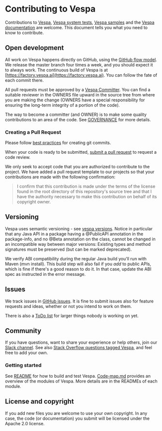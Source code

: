 <!-- Copyright Vespa.ai. Licensed under the terms of the Apache 2.0 license. See LICENSE in the project root. -->

# Contributing to Vespa

Contributions to [Vespa](https://github.com/vespa-engine/vespa),
[Vespa system tests](https://github.com/vespa-engine/system-test),
[Vespa samples](https://github.com/vespa-engine/sample-apps)
and the [Vespa documentation](https://github.com/vespa-engine/documentation) are welcome.
This document tells you what you need to know to contribute.

## Open development

All work on Vespa happens directly on GitHub,
using the [GitHub flow model](https://docs.github.com/en/get-started/using-github/github-flow).
We release the master branch four times a week, and you should expect it to always work.
The continuous build of Vespa is at [https://factory.vespa.ai](https://factory.vespa.ai).
You can follow the fate of each commit there.

All pull requests must be approved by a
[Vespa Committer](https://github.com/orgs/vespa-engine/people).
You can find a suitable reviewer in the OWNERS file upward in the source tree from
where you are making the change (OWNERS have a special responsibility for
ensuring the long-term integrity of a portion of the code).

The way to become a committer (and OWNER) is to make some quality contributions
to an area of the code. See [GOVERNANCE](GOVERNANCE.md) for more details.

### Creating a Pull Request

Please follow
[best practices](https://github.com/trein/dev-best-practices/wiki/Git-Commit-Best-Practices)
for creating git commits.

When your code is ready to be submitted,
[submit a pull request](https://docs.github.com/en/pull-requests/collaborating-with-pull-requests/proposing-changes-to-your-work-with-pull-requests/creating-a-pull-request)
to request a code review.

We only seek to accept code that you are authorized to contribute to the project.
We have added a pull request template to our projects so that your contributions are made
with the following confirmation:

> I confirm that this contribution is made under the terms of the license found in the root directory of this repository's source tree and that I have the authority necessary to make this contribution on behalf of its copyright owner.

## Versioning

Vespa uses semantic versioning - see
[vespa versions](https://vespa.ai/releases#versions).
Notice in particular that any Java API in a package having a @PublicAPI
annotation in the package-info, and no @Beta annotation on the class,
cannot be changed in an incompatible way between major versions:
Existing types and method signatures must be preserved
(but can be marked deprecated).

We verify ABI compatibility during the regular Java build you'll run with Maven (mvn install).
This build step will also fail if you _add_ to public APIs, which is fine if there's a good reason
to do it. In that case, update the ABI spec as instructed in the error message.

## Issues

We track issues in [GitHub issues](https://github.com/vespa-engine/vespa/issues).
It is fine to submit issues also for feature requests and ideas, whether or not you intend to work on them.

There is also a [ToDo list](TODO.md) for larger things nobody is working on yet.

## Community

If you have questions, want to share your experience or help others,
join our [Slack channel](http://slack.vespa.ai).
See also [Stack Overflow questions tagged Vespa](https://stackoverflow.com/questions/tagged/vespa),
and feel free to add your own.

### Getting started

See [README](README.md) for how to build and test Vespa.
[Code-map.md](Code-map.md) provides an overview of the modules of Vespa.
More details are in the READMEs of each module.

## License and copyright

If you add new files you are welcome to use your own copyright.
In any case, the code (or documentation) you submit will be licensed
under the Apache 2.0 license.
